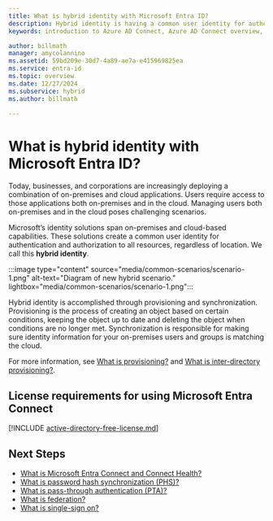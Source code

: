 ```yaml
---
title: What is hybrid identity with Microsoft Entra ID?
description: Hybrid identity is having a common user identity for authentication and authorization both on-premises and in the cloud.
keywords: introduction to Azure AD Connect, Azure AD Connect overview, what is Azure AD Connect, install active directory

author: billmath
manager: amycolannino
ms.assetid: 59bd209e-30d7-4a89-ae7a-e415969825ea
ms.service: entra-id
ms.topic: overview
ms.date: 12/27/2024
ms.subservice: hybrid
ms.author: billmath

---
```

# What is hybrid identity with Microsoft Entra ID?

Today, businesses, and corporations are increasingly deploying a combination of on-premises and cloud applications. Users require access to those applications both on-premises and in the cloud. Managing users both on-premises and in the cloud poses challenging scenarios. 

Microsoft’s identity solutions span on-premises and cloud-based capabilities. These solutions create a common user identity for authentication and authorization to all resources, regardless of location. We call this **hybrid identity**.

 :::image type="content" source="media/common-scenarios/scenario-1.png" alt-text="Diagram of new hybrid scenario." lightbox="media/common-scenarios/scenario-1.png":::

Hybrid identity is accomplished through provisioning and synchronization. Provisioning is the process of creating an object based on certain conditions, keeping the object up to date and deleting the object when conditions are no longer met. Synchronization is responsible for making sure identity information for your on-premises users and groups is matching the cloud. 

For more information, see [What is provisioning?](what-is-provisioning.md) and [What is inter-directory provisioning?](what-is-inter-directory-provisioning.md).


<a name='license-requirements-for-using-azure-ad-connect'></a>

## License requirements for using Microsoft Entra Connect

[!INCLUDE [active-directory-free-license.md](~/includes/entra-free-license.md)]

## Next Steps 

- [What is Microsoft Entra Connect and Connect Health?](connect/whatis-azure-ad-connect.md) 
- [What is password hash synchronization (PHS)?](connect/whatis-phs.md) 
- [What is pass-through authentication (PTA)?](connect/how-to-connect-pta.md) 
- [What is federation?](connect/whatis-fed.md) 
- [What is single-sign on?](connect/how-to-connect-sso.md)
